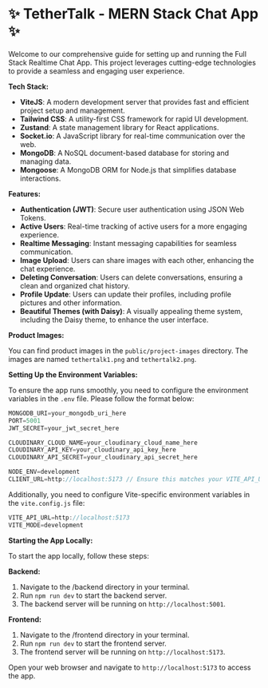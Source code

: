 # ✨ TetherTalk - MERN Stack Chat App ✨

Welcome to our comprehensive guide for setting up and running the Full Stack Realtime Chat App. This project leverages cutting-edge technologies to provide a seamless and engaging user experience.

**Tech Stack:**

- **ViteJS**: A modern development server that provides fast and efficient project setup and management.
- **Tailwind CSS**: A utility-first CSS framework for rapid UI development.
- **Zustand**: A state management library for React applications.
- **Socket.io**: A JavaScript library for real-time communication over the web.
- **MongoDB**: A NoSQL document-based database for storing and managing data.
- **Mongoose**: A MongoDB ORM for Node.js that simplifies database interactions.

**Features:**

- **Authentication (JWT)**: Secure user authentication using JSON Web Tokens.
- **Active Users**: Real-time tracking of active users for a more engaging experience.
- **Realtime Messaging**: Instant messaging capabilities for seamless communication.
- **Image Upload**: Users can share images with each other, enhancing the chat experience.
- **Deleting Conversation**: Users can delete conversations, ensuring a clean and organized chat history.
- **Profile Update**: Users can update their profiles, including profile pictures and other information.
- **Beautiful Themes (with Daisy)**: A visually appealing theme system, including the Daisy theme, to enhance the user interface.

**Product Images:**

You can find product images in the `public/project-images` directory. The images are named `tethertalk1.png` and `tethertalk2.png`.

**Setting Up the Environment Variables:**

To ensure the app runs smoothly, you need to configure the environment variables in the `.env` file. Please follow the format below:

```js
MONGODB_URI=your_mongodb_uri_here
PORT=5001
JWT_SECRET=your_jwt_secret_here

CLOUDINARY_CLOUD_NAME=your_cloudinary_cloud_name_here
CLOUDINARY_API_KEY=your_cloudinary_api_key_here
CLOUDINARY_API_SECRET=your_cloudinary_api_secret_here

NODE_ENV=development
CLIENT_URL=http://localhost:5173 // Ensure this matches your VITE_API_URL
```

Additionally, you need to configure Vite-specific environment variables in the `vite.config.js` file:

```js
VITE_API_URL=http://localhost:5173
VITE_MODE=development
```

**Starting the App Locally:**

To start the app locally, follow these steps:

**Backend:**

1. Navigate to the /backend directory in your terminal.
2. Run `npm run dev` to start the backend server.
3. The backend server will be running on `http://localhost:5001`.

**Frontend:**

1. Navigate to the /frontend directory in your terminal.
2. Run `npm run dev` to start the frontend server.
3. The frontend server will be running on `http://localhost:5173`.

Open your web browser and navigate to `http://localhost:5173` to access the app.
